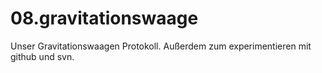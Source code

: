 08.gravitationswaage
====================

Unser Gravitationswaagen Protokoll. Außerdem zum experimentieren mit github und svn.
